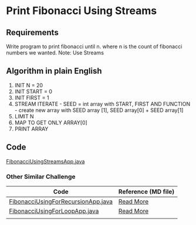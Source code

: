 # Print Fibonacci Using Streams


## Requirements
Write program to print fibonacci until n.
where n is the count of fibonacci numbers we wanted.
Note: Use Streams

## Algorithm in plain English
1. INIT N = 20
2. INIT START = 0
3. INIT FIRST = 1
4. STREAM ITERATE - SEED = int array with START, FIRST AND FUNCTION - create new array with SEED array [1], SEED array[0] + SEED array[1]
5. LIMIT N
6. MAP TO GET ONLY ARRAY[0]
7. PRINT ARRAY


## Code
[FibonacciUsingStreamsApp.java](FibonacciUsingStreamsApp.java)


### Other Similar Challenge
| Code                                                                     | Reference (MD file)                        |
|--------------------------------------------------------------------------|--------------------------------------------|
| [FibonacciUsingForRecursionApp.java](FibonacciUsingForRecursionApp.java) | [Read More](FibonacciUsingRecursionApp.md) |
| [FibonacciUsingForLoopApp.java](FibonacciUsingForLoopApp.java)           | [Read More](FibonacciUsingForLoopApp.md)   |
|                                                                          |                                            |
